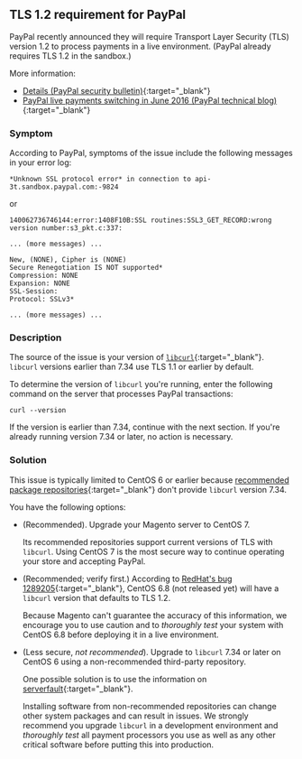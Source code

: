 <div markdown="1">

## TLS 1.2 requirement for PayPal
PayPal recently announced they will require Transport Layer Security (TLS) version 1.2 to process payments in a live environment. (PayPal already requires TLS 1.2 in the sandbox.)

More information:

*	[Details (PayPal security bulletin)](https://www.paypal.com/uk/webapps/mpp/ssl-security-update){:target="_blank"} 
*	[PayPal live payments switching in June 2016 (PayPal technical blog)](https://devblog.paypal.com/upcoming-security-changes-notice/#tls){:target="_blank"} 

### Symptom
According to PayPal, symptoms of the issue include the following messages in your error log:

	*Unknown SSL protocol error* in connection to api-3t.sandbox.paypal.com:-9824

or

	140062736746144:error:1408F10B:SSL routines:SSL3_GET_RECORD:wrong version number:s3_pkt.c:337:
	
	... (more messages) ...
	
	New, (NONE), Cipher is (NONE)
	Secure Renegotiation IS NOT supported*
	Compression: NONE
	Expansion: NONE
	SSL-Session:
	Protocol: SSLv3*

	... (more messages) ...

### Description
The source of the issue is your version of [`libcurl`](https://curl.haxx.se/libcurl/c/CURLOPT_SSLVERSION.html){:target="_blank"}. `libcurl` versions earlier than 7.34 use TLS 1.1 or earlier by default. 

To determine the version of `libcurl` you're running, enter the following command on the server that processes PayPal transactions:

	curl --version

If the version is earlier than 7.34, continue with the next section. If you're already running version 7.34 or later, no action is necessary.

### Solution
This issue is typically limited to CentOS 6 or earlier because [recommended package repositories](https://wiki.centos.org/AdditionalResources/Repositories){:target="_blank"} don't provide `libcurl` version 7.34.

You have the following options:

*	(Recommended). Upgrade your Magento server to CentOS 7. 

	Its recommended repositories support current versions of TLS with `libcurl`. Using CentOS 7 is the most secure way to continue operating your store and accepting PayPal.

*	(Recommended; verify first.) According to [RedHat's bug 1289205](https://bugzilla.redhat.com/show_bug.cgi?id=1289205){:target="_blank"}, CentOS 6.8 (not released yet) will have a `libcurl` version that defaults to TLS 1.2. 

	Because Magento can't guarantee the accuracy of this information, we encourage you to use caution and to *thoroughly test* your system with CentOS 6.8 before deploying it in a live environment.
*	(Less secure, *not recommended*). Upgrade to `libcurl` 7.34 or later on CentOS 6 using a non-recommended third-party repository.

	One possible solution is to use the information on [serverfault](http://serverfault.com/questions/321321/upgrade-curl-to-latest-on-centos){:target="_blank"}.

	<div class="bs-callout bs-callout-warning">
    	<p>Installing software from non-recommended repositories can change other system packages and can result in issues. We strongly recommend you upgrade <code>libcurl</code> in a development environment and <em>thoroughly test</em> all payment processors you use as well as any other critical software before putting this into production.</p>
	</div>